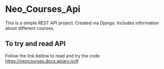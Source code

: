 # Neo_Courses_Api
This is a simple REST API project. Created via Django. Includes information about different courses.

## To try and read API
Follow the link bellow to read and try the code
https://neocourses.docs.apiary.io/#

